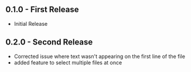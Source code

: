 ## 0.1.0 - First Release
* Initial Release

## 0.2.0 - Second Release
* Corrected issue where text wasn't appearing on the first line of the file
* added feature to select multiple files at once
